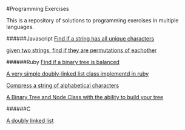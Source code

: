 #Programming Exercises

This is a repository of solutions to programming exercises in multiple languages.

######Javascript
[Find if a string has all unique characters](has-all-uniq-chars.js) 

[given two strings, find if they are permutations of eachother](permutation-finder.js)

######Ruby
[Find if a binary tree is balanced](is_balanced_tree.rb)

[A very simple doubly-linked list class implementd in ruby](linked_list.rb)

[Compress a string of alphabetical characters](string_compressor.rb)

[A Binary Tree and Node Class with the ability to build your tree](binary_tree.rb)

######C

[A doubly linked list](double_linked_list.c)
